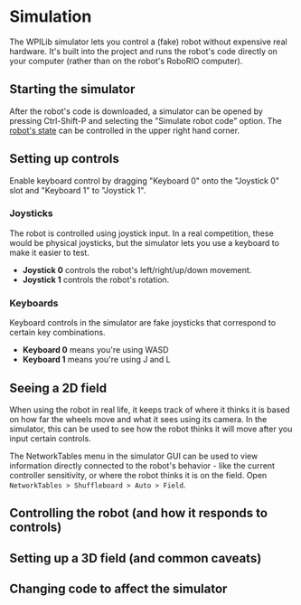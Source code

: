 # Simulation

The WPILib simulator lets you control a (fake) robot without expensive real hardware. It's built into the project and runs the robot's code directly on your computer (rather than on the robot's RoboRIO computer).

## Starting the simulator

After the robot's code is downloaded, a simulator can be opened by pressing Ctrl-Shift-P and selecting the "Simulate robot code" option. The [robot's state](robot-states.md) can be controlled in the upper right hand corner.

## Setting up controls

Enable keyboard control by dragging "Keyboard 0" onto the "Joystick 0" slot and "Keyboard 1" to "Joystick 1".

### Joysticks

The robot is controlled using joystick input. In a real competition, these would be physical joysticks, but the simulator lets you use a keyboard to make it easier to test.

- **Joystick 0** controls the robot's left/right/up/down movement.
- **Joystick 1** controls the robot's rotation.

### Keyboards

Keyboard controls in the simulator are fake joysticks that correspond to certain key combinations.

- **Keyboard 0** means you're using WASD
- **Keyboard 1** means you're using J and L

## Seeing a 2D field

When using the robot in real life, it keeps track of where it thinks it is based on how far the wheels move and what it sees using its camera. In the simulator, this can be used to see how the robot thinks it will move after you input certain controls.

The NetworkTables menu in the simulator GUI can be used to view information directly connected to the robot's behavior - like the current controller sensitivity, or where the robot thinks it is on the field. Open `NetworkTables > Shuffleboard > Auto > Field`.

## Controlling the robot (and how it responds to controls)

## Setting up a 3D field (and common caveats)

## Changing code to affect the simulator
